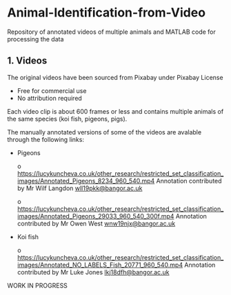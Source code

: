 # Animal-Identification-from-Video
Repository of annotated videos of multiple animals and MATLAB code for processing the data

## 1. Videos
The original videos have been sourced from Pixabay under Pixabay License
* Free for commercial use
* No attribution required

Each video clip is about 600 frames or less and contains multiple animals of the same species (koi fish, pigeons, pigs). 

The manually annotated versions of some of the videos are avalable through the following links:

* Pigeons

    o https://lucykuncheva.co.uk/other_research/restricted_set_classification_images/Annotated_Pigeons_8234_960_540.mp4
    Annotation contributed by Mr Wilf Langdon wll19pkk@bangor.ac.uk
    
    o https://lucykuncheva.co.uk/other_research/restricted_set_classification_images/Annotated_Pigeons_29033_960_540_300f.mp4
    Annotation contributed by Mr Owen West wnw19njx@bangor.ac.uk 
    
* Koi fish

    o https://lucykuncheva.co.uk/other_research/restricted_set_classification_images/Annotated_NO_LABELS_Fish_20771_960_540.mp4
    Annotation contributed by Mr Luke Jones lkj18dfh@bangor.ac.uk

WORK IN PROGRESS

